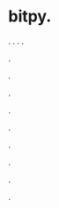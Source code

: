 # bitpy.
.
.
.
.












.






















































.
























.



























.

















































































.































































.































































































.















.


































































.























